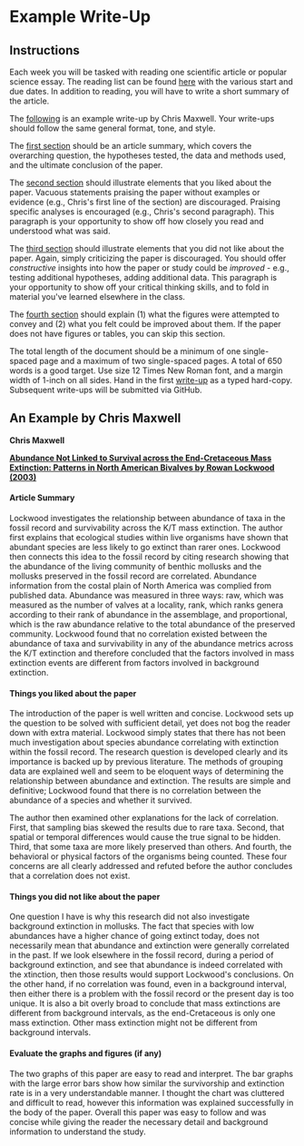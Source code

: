 # Example Write-Up

## Instructions

Each week you will be tasked with reading one scientific article or popular science essay. The reading list can be found [here](/ReadingExercises/ReadingExercises.md) with the various start and due dates. In addition to reading, you will have to write a short summary of the article. 

The [following](#an-example-by-chris-maxwell) is an example write-up by Chris Maxwell. Your write-ups should follow the same general format, tone, and style. 

The [first section](#article-summary) should be an article summary, which covers the overarching question, the hypotheses tested, the data and methods used, and the ultimate conclusion of the paper. 

The [second section](#things-you-liked-about-the-paper) should illustrate elements that you liked about the paper. Vacuous statements praising the paper without examples or evidence (e.g., Chris's first line of the section) are discouraged. Praising specific analyses is encouraged (e.g., Chris's second paragraph). This paragraph is your opportunity to show off how closely you read and understood what was said.

The [third section](#things-you-did-not-like-about-the-paper) should illustrate elements that you did not like about the paper. Again, simply criticizing the paper is discouraged. You should offer *constructive* insights into how the paper or study could be *improved* - e.g., testing additional hypotheses, adding additional data. This paragraph is your opportunity to show off your critical thinking skills, and to fold in material you've learned elsewhere in the class.

The [fourth section](#evaluate-the-graphs-and-figures-if-any) should explain (1) what the figures were attempted to convey and (2) what you felt could be improved about them. If the paper does not have figures or tables, you can skip this section.

The total length of the document should be a minimum of one single-spaced page and a maximum of two single-spaced pages. A total of 650 words is a good target. Use size 12 Times New Roman font, and a margin width of 1-inch on all sides. Hand in the first [write-up](/ReadingExercises/ReadingExercises.md) as a typed hard-copy. Subsequent write-ups will be submitted via GitHub.

## An Example by Chris Maxwell

**Chris Maxwell**

**[Abundance Not Linked to Survival across the End-Cretaceous Mass Extinction: Patterns in North American Bivalves
by Rowan Lockwood (2003)](http://teststrata.geology.wisc.edu/teachPaleobiology/ReadingExercises/Lockwood%202003.pdf)**

#### Article Summary

Lockwood investigates the relationship between abundance of taxa in the fossil record and survivability across the K/T mass extinction. The author first explains that ecological studies within live organisms have shown that abundant species are less likely to go extinct than rarer ones.  Lockwood then connects this idea to the fossil record by citing research showing that the abundance of the living community of benthic mollusks and the mollusks preserved in the fossil record are correlated.  Abundance information from the costal plain of North America was complied from published data.  Abundance was measured in three ways: raw, which was measured as the number of valves at a locality, rank, which ranks genera according to their rank of abundance in the assemblage, and proportional, which is the raw abundance relative to the total abundance of the preserved community.  Lockwood found that no correlation existed between the abundance of taxa and survivability in any of the abundance metrics across the K/T extinction and therefore concluded that the factors involved in mass extinction events are different from factors involved in background extinction.

#### Things you liked about the paper

The introduction of the paper is well written and concise.  Lockwood sets up the question to be solved with sufficient detail, yet does not bog the reader down with extra material. Lockwood simply states that there has not been much investigation about species abundance correlating with extinction within the fossil record.  The research question is developed clearly and its importance is backed up by previous literature. The methods of grouping data are explained well and seem to be eloquent ways of determining the relationship between abundance and extinction. The results are simple and definitive; Lockwood found that there is no correlation between the abundance of a species and whether it survived. 

The author then examined other explanations for the lack of correlation.  First, that sampling bias skewed the results due to rare taxa.  Second, that spatial or temporal differences would cause the true signal to be hidden.  Third, that some taxa are more likely preserved than others.  And fourth, the behavioral or physical factors of the organisms being counted.  These four concerns are all clearly addressed and refuted before the author concludes that a correlation does not exist.

#### Things you did not like about the paper

One question I have is why this research did not also investigate background extinction in mollusks.  The fact that species with low abundances have a higher chance of going extinct today, does not necessarily mean that abundance and extinction were generally correlated in the past. If we look elsewhere in the fossil record, during a period of background extinction, and see that abundance is indeed correlated with the xtinction, then those results would support Lockwood's conclusions.  On the other hand, if no correlation was found, even in a background interval, then either there is a problem with the fossil record or the present day is too unique. It is also a bit overly broad to conclude that mass extinctions are different from background intervals, as the end-Cretaceous is only one mass extinction. Other mass extinction might not be different from background intervals.

#### Evaluate the graphs and figures (if any)
The two graphs of this paper are easy to read and interpret.  The bar graphs with the large error bars show how similar the survivorship and extinction rate is in a very understandable manner.  I thought the chart was cluttered and difficult to read, however this information was explained successfully in the body of the paper.  Overall this paper was easy to follow and was concise while giving the reader the necessary detail and background information to understand the study.
